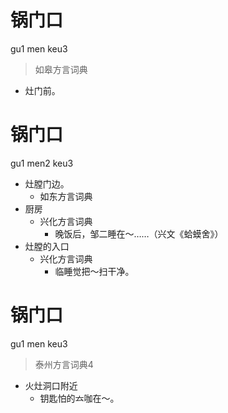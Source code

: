 # 锅门口
gu1 men keu3
> 如皋方言词典
- 灶门前。

# 锅门口
gu1 men2 keu3
+ 灶膛门边。
  * 如东方言词典
+ 厨房
  * 兴化方言词典
    - 晚饭后，邹二睡在～……（兴文《蛤蟆舍》）
+ 灶膛的入口
  * 兴化方言词典
    - 临睡觉把～扫干净。

# 锅门口
gu1 men keu3
> 泰州方言词典4
- 火灶洞口附近
  - 钥匙怕的𠫓咖在～。
